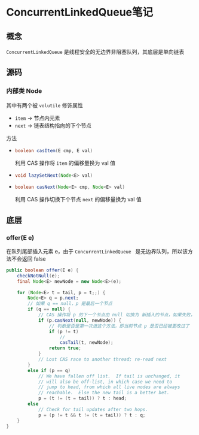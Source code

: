 # ConcurrentLinkedQueue笔记

## 概念

`ConcurrentLinkedQueue` 是线程安全的无边界非阻塞队列，其底层是单向链表



## 源码

### 内部类 Node

其中有两个被 `volutile` 修饰属性

* `item` -> 节点内元素
* `next` -> 链表结构指向的下个节点

方法

* ```java
  boolean casItem(E cmp, E val)
  ```

  利用 CAS 操作将 `item` 的偏移量换为 val 值

* ```java
  void lazySetNext(Node<E> val)
  ```

  

* ```java
  boolean casNext(Node<E> cmp, Node<E> val)
  ```

  利用 CAS 操作切换下个节点 `next` 的偏移量换为 val 值



## 底层

### offer(E e)

在队列尾部插入元素 e，由于 `ConcurrentLinkedQueue ` 是无边界队列，所以该方法不会返回 false

```java
public boolean offer(E e) {
    checkNotNull(e);
    final Node<E> newNode = new Node<E>(e);
	
    for (Node<E> t = tail, p = t;;) {
        Node<E> q = p.next;
        // 如果 q == null，p 是最后一个节点
        if (q == null) {
            // CAS 操作将 p 的下一个节点由 null 切换为 新插入的节点，如果失败，说明是其他线程同时进入将节点插入到了尾节点上，重新进入该方法
            if (p.casNext(null, newNode)) {
                // 判断是否是第一次进这个方法，即当前节点 p 是否已经被更改过了
                if (p != t) 
                    // 
                    casTail(t, newNode);  
                return true;
            }
            // Lost CAS race to another thread; re-read next
        }
        else if (p == q)
            // We have fallen off list.  If tail is unchanged, it
            // will also be off-list, in which case we need to
            // jump to head, from which all live nodes are always
            // reachable.  Else the new tail is a better bet.
            p = (t != (t = tail)) ? t : head;
        else
            // Check for tail updates after two hops.
            p = (p != t && t != (t = tail)) ? t : q;
    }
}
```



